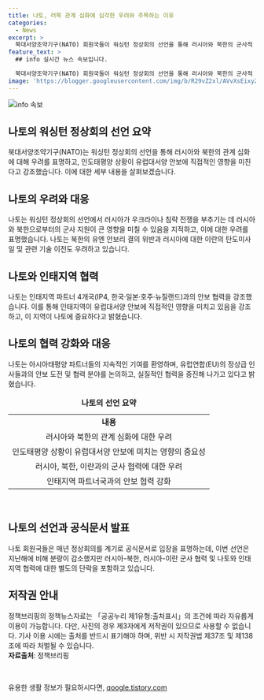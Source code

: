 ```yaml
---
title: 나토, 러북 관계 심화에 심각한 우려와 주목하는 이유
categories:
  - News
excerpt: >
  북대서양조약기구(NATO) 회원국들이 워싱턴 정상회의 선언을 통해 러시아와 북한의 군사적 협력과 우크라이나 침략 전쟁에 우려를 표명하고, 인도태평양 지역이 나토 안보에 직접적 영향을 미친다고 강조했다. 나토는 이번 선언을 통해 유럽대서양 안보를 강화하기 위해 한국, 일본, 호주, 뉴질랜드 및 유럽연합(EU)과의 협력을 강화하고 인태지역 파트너국과의 안보 관련 협력을 강조했다. 요약문에는 나토의 대표적인 우려와 새로운 협력 방안에 대한 내용을 담아 클릭 유도할 수 있도록 작성했습니다.
feature_text: >
  ## info 실시간 뉴스 속보입니다.

  북대서양조약기구(NATO) 회원국들이 워싱턴 정상회의 선언을 통해 러시아와 북한의 군사적 협력과 우크라이나 침략 전쟁에 우려를 표명하고, 인도태평양 지역이 나토 안보에 직접적 영향을 미친다고 강조했다. 나토는 이번 선언을 통해 유럽대서양 안보를 강화하기 위해 한국, 일본, 호주, 뉴질랜드 및 유럽연합(EU)과의 협력을 강화하고 인태지역 파트너국과의 안보 관련 협력을 강조했다. 요약문에는 나토의 대표적인 우려와 새로운 협력 방안에 대한 내용을 담아 클릭 유도할 수 있도록 작성했습니다.
image: 'https://blogger.googleusercontent.com/img/b/R29vZ2xl/AVvXsEixyZcFfHzMRdzZMjFBmAUKJYCLCGyLL1o632UiGVXcaFdKo_bkvkuCioo0uUKlGfBVcT3P84aROyZIXSBEx3Aw5nCQ3pTgDom1WDC4m8eifvWiAmWEEVb4x6G_l8C0QH225ldMjyaFvpxGEBGNO37VmDTDMHGhJPq73UglMfDca1-0aw/s1600/blogspot.png'
---
```


<p><img src="https://blogger.googleusercontent.com/img/b/R29vZ2xl/AVvXsEixyZcFfHzMRdzZMjFBmAUKJYCLCGyLL1o632UiGVXcaFdKo_bkvkuCioo0uUKlGfBVcT3P84aROyZIXSBEx3Aw5nCQ3pTgDom1WDC4m8eifvWiAmWEEVb4x6G_l8C0QH225ldMjyaFvpxGEBGNO37VmDTDMHGhJPq73UglMfDca1-0aw/s1600/blogspot.png" alt="info 속보" /></p>

<h2 data-ke-size="size26">나토의 워싱턴 정상회의 선언 요약</h2>

<p data-ke-size="size16">북대서양조약기구(NATO)는 워싱턴 정상회의 선언을 통해 러시아와 북한의 관계 심화에 대해 우려를 표명하고, 인도태평양 상황이 유럽대서양 안보에 직접적인 영향을 미친다고 강조했습니다. 이에 대한 세부 내용을 살펴보겠습니다.</p>

<h2 data-ke-size="size24">나토의 우려와 대응</h2>

<p data-ke-size="size16">나토는 워싱턴 정상회의 선언에서 러시아가 우크라이나 침략 전쟁을 부추기는 데 러시아와 북한으로부터의 군사 지원이 큰 영향을 미칠 수 있음을 지적하고, 이에 대한 우려를 표명했습니다. 나토는 북한의 유엔 안보리 결의 위반과 러시아에 대한 이란의 탄도미사일 및 관련 기술 이전도 우려하고 있습니다.</p>

<h2 data-ke-size="size24">나토와 인태지역 협력</h2>

<p data-ke-size="size16">나토는 인태지역 파트너 4개국(IP4, 한국·일본·호주·뉴질랜드)과의 안보 협력을 강조했습니다. 이를 통해 인태지역이 유럽대서양 안보에 직접적인 영향을 미치고 있음을 강조하고, 이 지역이 나토에 중요하다고 밝혔습니다.</p>

<h2 data-ke-size="size24">나토의 협력 강화와 대응</h2>

<p data-ke-size="size16">나토는 아시아태평양 파트너들의 지속적인 기여를 환영하며, 유럽연합(EU)의 정상급 인사들과의 안보 도전 및 협력 분야를 논의하고, 실질적인 협력을 증진해 나가고 있다고 밝혔습니다.</p>

<table>
  <caption><b>나토의 선언 요약</b></caption>
  <tr>
    <td style="text-align: center; height: 17px;"><b>내용</b></td>
  </tr>
  <tr>
    <td style="text-align: center; height: 17px;">러시아와 북한의 관계 심화에 대한 우려</td>
  </tr>
  <tr>
    <td style="text-align: center; height: 17px;">인도태평양 상황이 유럽대서양 안보에 미치는 영향의 중요성</td>
  </tr>
  <tr>
    <td style="text-align: center; height: 17px;">러시아, 북한, 이란과의 군사 협력에 대한 우려</td>
  </tr>
  <tr>
    <td style="text-align: center; height: 17px;">인태지역 파트너국과의 안보 협력 강화</td>
  </tr>
</table>

<p data-ke-size="size16">&nbsp;</p>

<h2 data-ke-size="size24">나토의 선언과 공식문서 발표</h2>

<p data-ke-size="size16">나토 회원국들은 매년 정상회의를 계기로 공식문서로 입장을 표명하는데, 이번 선언은 지난해에 비해 분량이 감소했지만 러시아-북한, 러시아-이란 군사 협력 및 나토와 인태지역 협력에 대한 별도의 단락을 포함하고 있습니다.</p>

<h2 data-ke-size="size24">저작권 안내</h2>

<p data-ke-size="size16">정책브리핑의 정책뉴스자료는 「공공누리 제1유형:출처표시」의 조건에 따라 자유롭게 이용이 가능합니다. 다만, 사진의 경우 제3자에게 저작권이 있으므로 사용할 수 없습니다. 기사 이용 시에는 출처를 반드시 표기해야 하며, 위반 시 저작권법 제37조 및 제138조에 따라 처벌될 수 있습니다. <br> <b>자료출처</b>: 정책브리핑 </p>

<p data-ke-size="size16">&nbsp;</p>
유용한 생활 정보가 필요하시다면, <a href="https://qoogle.tistory.com" rel="dofollow">qoogle.tistory.com</a>


